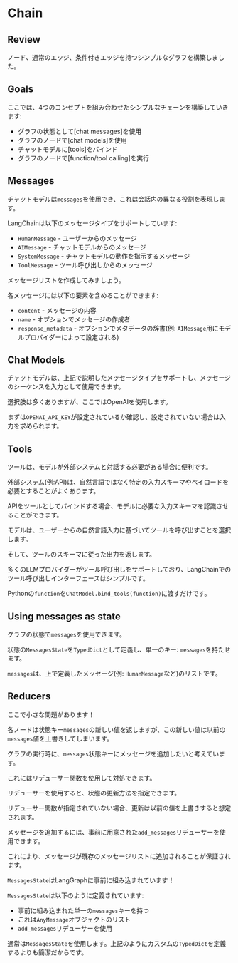 # Chain

## Review
ノード、通常のエッジ、条件付きエッジを持つシンプルなグラフを構築しました。

## Goals
ここでは、4つのコンセプトを組み合わせたシンプルなチェーンを構築していきます:

* グラフの状態として[chat messages]を使用
* グラフのノードで[chat models]を使用
* チャットモデルに[tools]をバインド
* グラフのノードで[function/tool calling]を実行

## Messages
チャットモデルは`messages`を使用でき、これは会話内の異なる役割を表現します。

LangChainは以下のメッセージタイプをサポートしています:
- `HumanMessage` - ユーザーからのメッセージ
- `AIMessage` - チャットモデルからのメッセージ
- `SystemMessage` - チャットモデルの動作を指示するメッセージ
- `ToolMessage` - ツール呼び出しからのメッセージ

メッセージリストを作成してみましょう。

各メッセージには以下の要素を含めることができます:
- `content` - メッセージの内容
- `name` - オプションでメッセージの作成者
- `response_metadata` - オプションでメタデータの辞書(例: `AIMessage`用にモデルプロバイダーによって設定される)

## Chat Models
チャットモデルは、上記で説明したメッセージタイプをサポートし、メッセージのシーケンスを入力として使用できます。

選択肢は多くありますが、ここではOpenAIを使用します。

まずは`OPENAI_API_KEY`が設定されているか確認し、設定されていない場合は入力を求められます。

## Tools
ツールは、モデルが外部システムと対話する必要がある場合に便利です。

外部システム(例:API)は、自然言語ではなく特定の入力スキーマやペイロードを必要とすることがよくあります。

APIをツールとしてバインドする場合、モデルに必要な入力スキーマを認識させることができます。

モデルは、ユーザーからの自然言語入力に基づいてツールを呼び出すことを選択します。

そして、ツールのスキーマに従った出力を返します。

多くのLLMプロバイダーがツール呼び出しをサポートしており、LangChainでのツール呼び出しインターフェースはシンプルです。

Pythonの`function`を`ChatModel.bind_tools(function)`に渡すだけです。

## Using messages as state
グラフの状態で`messages`を使用できます。

状態の`MessagesState`を`TypedDict`として定義し、単一のキー: `messages`を持たせます。

`messages`は、上で定義したメッセージ(例: `HumanMessage`など)のリストです。

## Reducers
ここで小さな問題があります！

各ノードは状態キー`messages`の新しい値を返しますが、この新しい値は以前の`messages`値を上書きしてしまいます。

グラフの実行時に、`messages`状態キーにメッセージを追加したいと考えています。

これにはリデューサー関数を使用して対処できます。

リデューサーを使用すると、状態の更新方法を指定できます。

リデューサー関数が指定されていない場合、更新は以前の値を上書きすると想定されます。

メッセージを追加するには、事前に用意された`add_messages`リデューサーを使用できます。

これにより、メッセージが既存のメッセージリストに追加されることが保証されます。

`MessagesState`はLangGraphに事前に組み込まれています！

`MessagesState`は以下のように定義されています:
* 事前に組み込まれた単一の`messages`キーを持つ
* これは`AnyMessage`オブジェクトのリスト
* `add_messages`リデューサーを使用

通常は`MessagesState`を使用します。上記のようにカスタムの`TypedDict`を定義するよりも簡潔だからです。